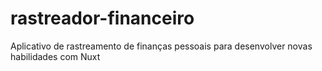 # rastreador-financeiro
Aplicativo de rastreamento de finanças pessoais para desenvolver novas habilidades com Nuxt
